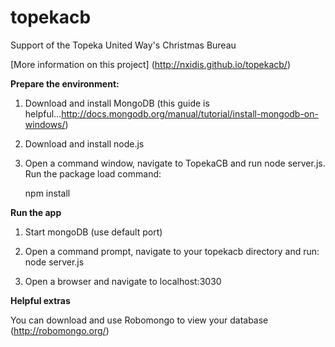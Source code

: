 topekacb
========

Support of the Topeka United Way's Christmas Bureau

[More information on this project] (http://nxidis.github.io/topekacb/)

**Prepare the environment:**

1.  Download and install MongoDB (this guide is helpful...http://docs.mongodb.org/manual/tutorial/install-mongodb-on-windows/)

2.  Download and install node.js

3.  Open a command window, navigate to TopekaCB and run node server.js.  Run the package load command:

    npm install


**Run the app**

1.  Start mongoDB (use default port)

2.  Open a command prompt, navigate to your topekacb directory and run:
    node server.js

3.  Open a browser and navigate to localhost:3030

**Helpful extras**

You can download and use Robomongo to view your database (http://robomongo.org/)
